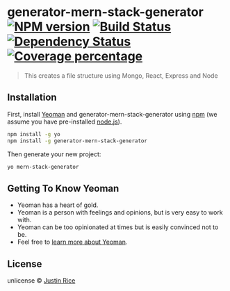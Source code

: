 # generator-mern-stack-generator [![NPM version][npm-image]][npm-url] [![Build Status][travis-image]][travis-url] [![Dependency Status][daviddm-image]][daviddm-url] [![Coverage percentage][coveralls-image]][coveralls-url]
> This creates a file structure using Mongo, React, Express and Node

## Installation

First, install [Yeoman](http://yeoman.io) and generator-mern-stack-generator using [npm](https://www.npmjs.com/) (we assume you have pre-installed [node.js](https://nodejs.org/)).

```bash
npm install -g yo
npm install -g generator-mern-stack-generator
```

Then generate your new project:

```bash
yo mern-stack-generator
```

## Getting To Know Yeoman

 * Yeoman has a heart of gold.
 * Yeoman is a person with feelings and opinions, but is very easy to work with.
 * Yeoman can be too opinionated at times but is easily convinced not to be.
 * Feel free to [learn more about Yeoman](http://yeoman.io/).

## License

unlicense © [Justin Rice](jsrice7391.github.io)


[npm-image]: https://badge.fury.io/js/generator-mern-stack-generator.svg
[npm-url]: https://npmjs.org/package/generator-mern-stack-generator
[travis-image]: https://travis-ci.org/jsrice7391/generator-mern-stack-generator.svg?branch=master
[travis-url]: https://travis-ci.org/jsrice7391/generator-mern-stack-generator
[daviddm-image]: https://david-dm.org/jsrice7391/generator-mern-stack-generator.svg?theme=shields.io
[daviddm-url]: https://david-dm.org/jsrice7391/generator-mern-stack-generator
[coveralls-image]: https://coveralls.io/repos/jsrice7391/generator-mern-stack-generator/badge.svg
[coveralls-url]: https://coveralls.io/r/jsrice7391/generator-mern-stack-generator
